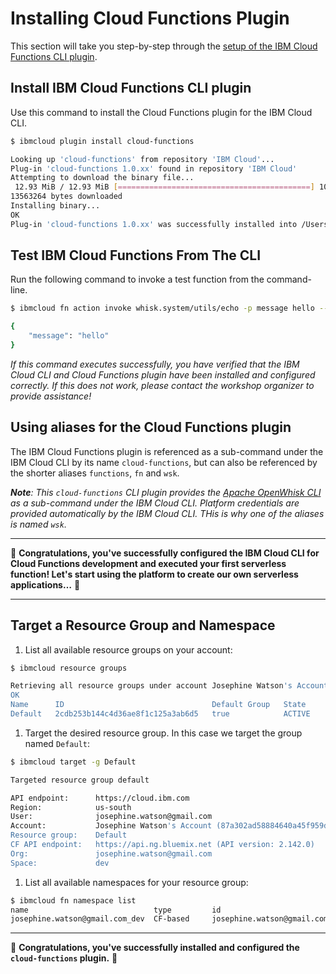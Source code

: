 # Installing Cloud Functions Plugin

This section will take you step-by-step through the [setup of the IBM Cloud Functions CLI plugin](https://cloud.ibm.com/functions/learn/cli).

## Install IBM Cloud Functions CLI plugin

Use this command to install the Cloud Functions plugin for the IBM Cloud CLI.

```bash
$ ibmcloud plugin install cloud-functions
```

```bash
Looking up 'cloud-functions' from repository 'IBM Cloud'...
Plug-in 'cloud-functions 1.0.xx' found in repository 'IBM Cloud'
Attempting to download the binary file...
 12.93 MiB / 12.93 MiB [===========================================] 100.00% 1s
13563264 bytes downloaded
Installing binary...
OK
Plug-in 'cloud-functions 1.0.xx' was successfully installed into /Users/Joesephine/.bluemix/plugins/cloud-functions. Use 'ibmcloud plugin show cloud-functions' to show its details.
```

## Test IBM Cloud Functions From The CLI

Run the following command to invoke a test function from the command-line.

```bash
$ ibmcloud fn action invoke whisk.system/utils/echo -p message hello --result
```

```bash
{
    "message": "hello"
}
```

_If this command executes successfully, you have verified that the IBM Cloud CLI and Cloud Functions plugin have been installed and configured correctly. If this does not work, please contact the workshop organizer to provide assistance!_

## Using aliases for the Cloud Functions plugin

The IBM Cloud Functions plugin is referenced as a sub-command under the IBM Cloud CLI by its name `cloud-functions`, but can also be referenced by the shorter aliases `functions`, `fn` and `wsk`.

_**Note**: This `cloud-functions` CLI plugin provides the_ [_Apache OpenWhisk CLI_](https://github.com/apache/incubator-openwhisk/blob/master/docs/cli.md) _as a sub-command under the IBM Cloud CLI. Platform credentials are provided automatically by the IBM Cloud CLI. THis is why one of the aliases is named `wsk`._

---
🎉 **Congratulations, you've successfully configured the IBM Cloud CLI for Cloud Functions development and executed your first serverless function! Let's start using the platform to create our own serverless applications…** 🎉

---

## Target a Resource Group and Namespace

1. List all available resource groups on your account:
```bash
$ ibmcloud resource groups
```
```bash
Retrieving all resource groups under account Josephine Watson's Account as josephine.watson@gmail.com...
OK
Name      ID                                 Default Group   State
Default   2cdb253b144c4d36ae8f1c125a3ab6d5   true            ACTIVE
```

1. Target the desired resource group. In this case we target the group named `Default`:

```bash
$ ibmcloud target -g Default

Targeted resource group default

API endpoint:      https://cloud.ibm.com
Region:            us-south
User:              josephine.watson@gmail.com
Account:           Josephine Watson's Account (87a302ad58884640a45f959d3da6cc77)
Resource group:    Default
CF API endpoint:   https://api.ng.bluemix.net (API version: 2.142.0)
Org:               josephine.watson@gmail.com
Space:             dev
```

1. List all available namespaces for your resource group:

```bash
$ ibmcloud fn namespace list
name                            type         id                                    description
josephine.watson@gmail.com_dev  CF-based     josephine.watson@gmail.com_dev
```

---
🎉 **Congratulations, you've successfully installed and configured the ```cloud-functions``` plugin.** 🎉